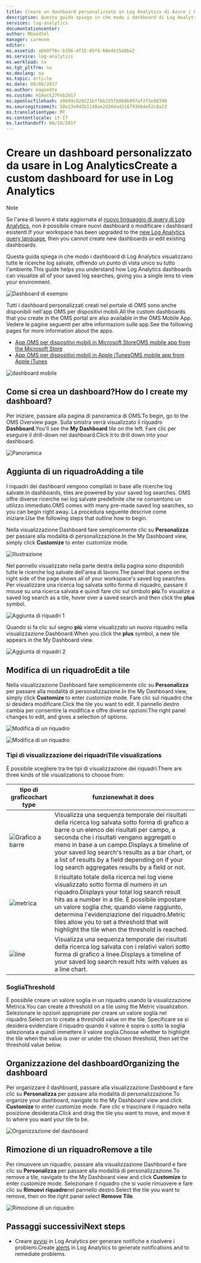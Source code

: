 ```yaml
---
title: Creare un dashboard personalizzato in Log Analytics di Azure | Documentazione Microsoft
description: Questa guida spiega in che modo i dashboard di Log Analytics visualizzano tutte le ricerche log salvate, offrendo un punto di vista unico su tutto l'ambiente.
services: log-analytics
documentationcenter: 
author: MGoedtel
manager: carmonm
editor: 
ms.assetid: abb07f6c-b356-4f15-85f5-60e4415d0ba2
ms.service: log-analytics
ms.workload: na
ms.tgt_pltfrm: na
ms.devlang: na
ms.topic: article
ms.date: 08/08/2017
ms.author: magoedte
ms.custom: H1Hack27Feb2017
ms.openlocfilehash: a90d9c620221bffbb225fb060b997af2f5e90390
ms.sourcegitcommit: 50e23e8d3b1148ae2d36dad3167936b4e52c8a23
ms.translationtype: MT
ms.contentlocale: it-IT
ms.lasthandoff: 08/18/2017
---
```

# <a name="create-a-custom-dashboard-for-use-in-log-analytics"></a><span data-ttu-id="54c3a-103">Creare un dashboard personalizzato da usare in Log Analytics</span><span class="sxs-lookup"><span data-stu-id="54c3a-103">Create a custom dashboard for use in Log Analytics</span></span>

>[!NOTE]
> <span data-ttu-id="54c3a-104">Se l'area di lavoro è stata aggiornata al [nuovo linguaggio di query di Log Analytics](log-analytics-log-search-upgrade.md), non è possibile creare nuovi dashboard o modificare i dashboard esistenti.</span><span class="sxs-lookup"><span data-stu-id="54c3a-104">If your workspace has been upgraded to the [new Log Analytics query language](log-analytics-log-search-upgrade.md), then you cannot create new dashboards or edit existing dashboards.</span></span> 

<span data-ttu-id="54c3a-105">Questa guida spiega in che modo i dashboard di Log Analytics visualizzano tutte le ricerche log salvate, offrendo un punto di vista unico su tutto l'ambiente.</span><span class="sxs-lookup"><span data-stu-id="54c3a-105">This guide helps you understand how Log Analytics dashboards can visualize all of your saved log searches, giving you a single lens to view your environment.</span></span>

![Dashboard di esempio](./media/log-analytics-dashboards/oms-dashboards-example-dash.png)

<span data-ttu-id="54c3a-107">Tutti i dashboard personalizzati creati nel portale di OMS sono anche disponibili nell'app OMS per dispositivi mobili.</span><span class="sxs-lookup"><span data-stu-id="54c3a-107">All the custom dashboards that you create in the OMS portal are also available in the OMS Mobile App.</span></span> <span data-ttu-id="54c3a-108">Vedere le pagine seguenti per altre informazioni sulle app.</span><span class="sxs-lookup"><span data-stu-id="54c3a-108">See the following pages for more information about the apps.</span></span>

* [<span data-ttu-id="54c3a-109">App OMS per dispositivi mobili in Microsoft Store</span><span class="sxs-lookup"><span data-stu-id="54c3a-109">OMS mobile app from the Microsoft Store</span></span>](http://www.windowsphone.com/store/app/operational-insights/4823b935-83ce-466c-82bb-bd0a3f58d865)
* [<span data-ttu-id="54c3a-110">App OMS per dispositivi mobili in Apple iTunes</span><span class="sxs-lookup"><span data-stu-id="54c3a-110">OMS mobile app from Apple iTunes</span></span>](https://itunes.apple.com/app/microsoft-operations-management/id1042424859?mt=8)

![dashboard mobile](./media/log-analytics-dashboards/oms-search-mobile.png)

## <a name="how-do-i-create-my-dashboard"></a><span data-ttu-id="54c3a-112">Come si crea un dashboard?</span><span class="sxs-lookup"><span data-stu-id="54c3a-112">How do I create my dashboard?</span></span>
<span data-ttu-id="54c3a-113">Per iniziare, passare alla pagina di panoramica di OMS.</span><span class="sxs-lookup"><span data-stu-id="54c3a-113">To begin, go to the OMS Overview page.</span></span> <span data-ttu-id="54c3a-114">Sulla sinistra verrà visualizzato il riquadro **Dashboard**.</span><span class="sxs-lookup"><span data-stu-id="54c3a-114">You'll see the **My Dashboard** tile on the left.</span></span> <span data-ttu-id="54c3a-115">Fare clic per eseguire il drill-down nel dashboard.</span><span class="sxs-lookup"><span data-stu-id="54c3a-115">Click it to drill down into your dashboard.</span></span>

![Panoramica](./media/log-analytics-dashboards/oms-dashboards-overview.png)

## <a name="adding-a-tile"></a><span data-ttu-id="54c3a-117">Aggiunta di un riquadro</span><span class="sxs-lookup"><span data-stu-id="54c3a-117">Adding a tile</span></span>
<span data-ttu-id="54c3a-118">I riquadri dei dashboard vengono compilati in base alle ricerche log salvate.</span><span class="sxs-lookup"><span data-stu-id="54c3a-118">In dashboards, tiles are powered by your saved log searches.</span></span> <span data-ttu-id="54c3a-119">OMS offre diverse ricerche nei log salvate predefinite che ne consentono un utilizzo immediato.</span><span class="sxs-lookup"><span data-stu-id="54c3a-119">OMS comes with many pre-made saved log searches, so you can begin right away.</span></span> <span data-ttu-id="54c3a-120">La procedura seguente descrive come iniziare.</span><span class="sxs-lookup"><span data-stu-id="54c3a-120">Use the following steps that outline how to begin.</span></span>

<span data-ttu-id="54c3a-121">Nella visualizzazione Dashboard fare semplicemente clic su **Personalizza** per passare alla modalità di personalizzazione.</span><span class="sxs-lookup"><span data-stu-id="54c3a-121">In the My Dashboard view, simply click **Customize** to enter customize mode.</span></span>

![Illustrazione](./media/log-analytics-dashboards/oms-dashboards-pictorial01.png)

 <span data-ttu-id="54c3a-123">Nel pannello visualizzato nella parte destra della pagina sono disponibili tutte le ricerche log salvate dell'area di lavoro.</span><span class="sxs-lookup"><span data-stu-id="54c3a-123">The panel that opens on the right side of the page shows all of your workspace's saved log searches.</span></span> <span data-ttu-id="54c3a-124">Per visualizzare una ricerca log salvata sotto forma di riquadro, passare il mouse su una ricerca salvata e quindi fare clic sul simbolo **più**.</span><span class="sxs-lookup"><span data-stu-id="54c3a-124">To visualize a saved log search as a tile,  hover over a saved search and then click the **plus** symbol.</span></span>

![Aggiunta di riquadri 1](./media/log-analytics-dashboards/oms-dashboards-pictorial02.png)

<span data-ttu-id="54c3a-126">Quando si fa clic sul segno **più** viene visualizzato un nuovo riquadro nella visualizzazione Dashboard.</span><span class="sxs-lookup"><span data-stu-id="54c3a-126">When you click the **plus** symbol, a new tile appears in the My Dashboard view.</span></span>

![Aggiunta di riquadri 2](./media/log-analytics-dashboards/oms-dashboards-pictorial03.png)

## <a name="edit-a-tile"></a><span data-ttu-id="54c3a-128">Modifica di un riquadro</span><span class="sxs-lookup"><span data-stu-id="54c3a-128">Edit a tile</span></span>
<span data-ttu-id="54c3a-129">Nella visualizzazione Dashboard fare semplicemente clic su **Personalizza** per passare alla modalità di personalizzazione.</span><span class="sxs-lookup"><span data-stu-id="54c3a-129">In the My Dashboard view, simply click  **Customize** to enter customize mode.</span></span> <span data-ttu-id="54c3a-130">Fare clic sul riquadro che si desidera modificare.</span><span class="sxs-lookup"><span data-stu-id="54c3a-130">Click the tile you want to edit.</span></span> <span data-ttu-id="54c3a-131">Il pannello destro cambia per consentire la modifica e offre diverse opzioni:</span><span class="sxs-lookup"><span data-stu-id="54c3a-131">The right panel changes to edit, and gives a selection of options:</span></span>

![Modifica di un riquadro](./media/log-analytics-dashboards/oms-dashboards-pictorial04.png)

![Modifica di un riquadro](./media/log-analytics-dashboards/oms-dashboards-pictorial05.png)

### <a name="tile-visualizations"></a><span data-ttu-id="54c3a-134">Tipi di visualizzazione dei riquadri</span><span class="sxs-lookup"><span data-stu-id="54c3a-134">Tile visualizations</span></span>
<span data-ttu-id="54c3a-135">È possibile scegliere tra tre tipi di visualizzazione dei riquadri:</span><span class="sxs-lookup"><span data-stu-id="54c3a-135">There are three kinds of tile visualizations to choose from:</span></span>

| <span data-ttu-id="54c3a-136">tipo di grafico</span><span class="sxs-lookup"><span data-stu-id="54c3a-136">chart type</span></span> | <span data-ttu-id="54c3a-137">funzione</span><span class="sxs-lookup"><span data-stu-id="54c3a-137">what it does</span></span> |
| --- | --- |
| ![Grafico a barre](./media/log-analytics-dashboards/oms-dashboards-bar-chart.png) |<span data-ttu-id="54c3a-139">Visualizza una sequenza temporale dei risultati della ricerca log salvata sotto forma di grafico a barre o un elenco dei risultati per campo, a seconda che i risultati vengano aggregati o meno in base a un campo.</span><span class="sxs-lookup"><span data-stu-id="54c3a-139">Displays a timeline of your saved log search's results as a bar chart, or a list of results by a field depending on if your log search aggregates results by a field or not.</span></span> |
| ![metrica](./media/log-analytics-dashboards/oms-dashboards-metric.png) |<span data-ttu-id="54c3a-141">Il risultato totale della ricerca nei log viene visualizzato sotto forma di numero in un riquadro.</span><span class="sxs-lookup"><span data-stu-id="54c3a-141">Displays your total log search result hits as a number in a tile.</span></span> <span data-ttu-id="54c3a-142">È possibile impostare un valore soglia che, quando viene raggiunto, determina l'evidenziazione del riquadro.</span><span class="sxs-lookup"><span data-stu-id="54c3a-142">Metric tiles allow you to set a threshold that will highlight the tile when the threshold is reached.</span></span> |
| ![line](./media/log-analytics-dashboards/oms-dashboards-line.png) |<span data-ttu-id="54c3a-144">Visualizza una sequenza temporale dei risultati della ricerca log salvata con i relativi valori sotto forma di grafico a linee.</span><span class="sxs-lookup"><span data-stu-id="54c3a-144">Displays a timeline of your saved log search result hits with values as a line chart.</span></span> |

### <a name="threshold"></a><span data-ttu-id="54c3a-145">Soglia</span><span class="sxs-lookup"><span data-stu-id="54c3a-145">Threshold</span></span>
<span data-ttu-id="54c3a-146">È possibile creare un valore soglia in un riquadro usando la visualizzazione Metrica.</span><span class="sxs-lookup"><span data-stu-id="54c3a-146">You can create a threshold on a tile using the Metric visualization.</span></span> <span data-ttu-id="54c3a-147">Selezionare le opzioni appropriate per creare un valore soglia nel riquadro.</span><span class="sxs-lookup"><span data-stu-id="54c3a-147">Select on to create a threshold value on the tile.</span></span> <span data-ttu-id="54c3a-148">Specificare se si desidera evidenziare il riquadro quando il valore è sopra o sotto la soglia selezionata e quindi immettere il valore soglia.</span><span class="sxs-lookup"><span data-stu-id="54c3a-148">Choose whether to highlight the tile when the value is over or under the chosen threshold, then set the threshold value below.</span></span>

## <a name="organizing-the-dashboard"></a><span data-ttu-id="54c3a-149">Organizzazione del dashboard</span><span class="sxs-lookup"><span data-stu-id="54c3a-149">Organizing the dashboard</span></span>
<span data-ttu-id="54c3a-150">Per organizzare il dashboard, passare alla visualizzazione Dashboard e fare clic su **Personalizza** per passare alla modalità di personalizzazione.</span><span class="sxs-lookup"><span data-stu-id="54c3a-150">To organize your dashboard, navigate to the My Dashboard view and click **Customize** to enter customize mode.</span></span> <span data-ttu-id="54c3a-151">Fare clic e trascinare il riquadro nella posizione desiderata.</span><span class="sxs-lookup"><span data-stu-id="54c3a-151">Click and drag the tile you want to move, and move it to where you want your tile to be.</span></span>

![Organizzazione del dashboard](./media/log-analytics-dashboards/oms-dashboards-organize.png)

## <a name="remove-a-tile"></a><span data-ttu-id="54c3a-153">Rimozione di un riquadro</span><span class="sxs-lookup"><span data-stu-id="54c3a-153">Remove a tile</span></span>
<span data-ttu-id="54c3a-154">Per rimuovere un riquadro, passare alla visualizzazione Dashboard e fare clic su **Personalizza** per passare alla modalità di personalizzazione.</span><span class="sxs-lookup"><span data-stu-id="54c3a-154">To remove a tile, navigate to the My Dashboard view and click **Customize** to enter customize mode.</span></span> <span data-ttu-id="54c3a-155">Selezionare il riquadro che si vuole rimuovere e fare clic su **Rimuovi riquadro**nel pannello destro.</span><span class="sxs-lookup"><span data-stu-id="54c3a-155">Select the tile you want to remove, then on the right panel select **Remove Tile**.</span></span>

![Rimozione di un riquadro](./media/log-analytics-dashboards/oms-dashboards-remove-tile.png)

## <a name="next-steps"></a><span data-ttu-id="54c3a-157">Passaggi successivi</span><span class="sxs-lookup"><span data-stu-id="54c3a-157">Next steps</span></span>
* <span data-ttu-id="54c3a-158">Creare [avvisi](log-analytics-alerts.md) in Log Analytics per generare notifiche e risolvere i problemi.</span><span class="sxs-lookup"><span data-stu-id="54c3a-158">Create [alerts](log-analytics-alerts.md) in Log Analytics to generate notifications and to remediate problems.</span></span>
